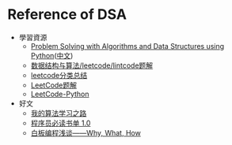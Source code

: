 # Reference of DSA

* 學習資源
  * [Problem Solving with Algorithms and Data Structures using Python](http://interactivepython.org/runestone/static/pythonds/index.html)([中文](https://facert.gitbooks.io/python-data-structure-cn/))
  * [数据结构与算法/leetcode/lintcode题解](https://xuan.gitbooks.io/leetcode/content/zh-cn/index.html)
  * [leetcode分类总结](https://lefttree.gitbooks.io/leetcode-categories/content/)
  * [LeetCode题解](https://siddontang.gitbooks.io/leetcode-solution/content/index.html)
  * [LeetCode-Python](https://shenjie1993.gitbooks.io/leetcode-python/)
* 好文
  * [我的算法学习之路](http://zh.lucida.me/blog/on-learning-algorithms/)
  * [程序员必读书单 1.0](http://zh.lucida.me/blog/developer-reading-list/)
  * [白板编程浅谈——Why, What, How](http://lucida.me/blog/whiteboard-coding-demystified/?fbclid=IwAR2pNC_obLvgfRXgIJGtgRP41ztggKK6cJy3ggrnNrlAFOAYwnsuq-DnUQ0)



